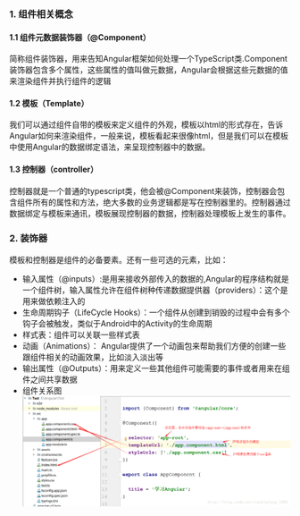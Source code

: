 ### 1. 组件相关概念

#### 1.1 组件元数据装饰器（@Component）
 简称组件装饰器，用来告知Angular框架如何处理一个TypeScript类.Component装饰器包含多个属性，这些属性的值叫做元数据，Angular会根据这些元数据的值来渲染组件并执行组件的逻辑

#### 1.2 模板（Template）
我们可以通过组件自带的模板来定义组件的外观，模板以html的形式存在，告诉Angular如何来渲染组件，一般来说，模板看起来很像html，但是我们可以在模板中使用Angular的数据绑定语法，来呈现控制器中的数据。

#### 1.3 控制器（controller）
控制器就是一个普通的typescript类，他会被@Component来装饰，控制器会包含组件所有的属性和方法，绝大多数的业务逻辑都是写在控制器里的。控制器通过数据绑定与模板来通讯，模板展现控制器的数据，控制器处理模板上发生的事件。

### 2. 装饰器
模板和控制器是组件的必备要素。还有一些可选的元素，比如：
+ 输入属性（@inputs）:是用来接收外部传入的数据的,Angular的程序结构就是一个组件树，输入属性允许在组件树种传递数据提供器（providers）：这个是用来做依赖注入的
+ 生命周期钩子（LifeCycle Hooks）：一个组件从创建到销毁的过程中会有多个钩子会被触发，类似于Android中的Activity的生命周期
+ 样式表：组件可以关联一些样式表
+ 动画（Animations）： Angular提供了一个动画包来帮助我们方便的创建一些跟组件相关的动画效果，比如淡入淡出等
+ 输出属性（@Outputs）：用来定义一些其他组件可能需要的事件或者用来在组件之间共享数据
+ 组件关系图
![组件关系图](./assets/component.png)

